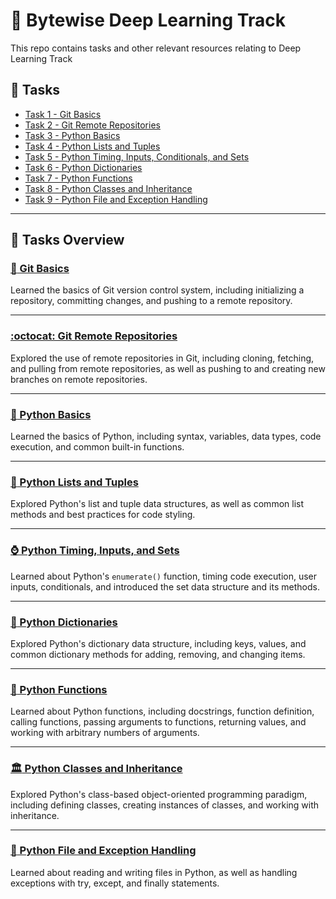 # :brain: Bytewise Deep Learning Track 

This repo contains tasks and other relevant resources relating to Deep Learning Track

## :pencil: Tasks
- [Task 1 - Git Basics](#git-basics) 
- [Task 2 - Git Remote Repositories](#git-remote-repositories)
- [Task 3 - Python Basics](#python-basics)
- [Task 4 - Python Lists and Tuples](#python-lists-and-tuples)
- [Task 5 - Python Timing, Inputs, Conditionals, and Sets](python-timing,-inputs,-and-sets)
- [Task 6 - Python Dictionaries](python-dictionaries)
- [Task 7 - Python Functions](python-functions)
- [Task 8 - Python Classes and Inheritance](python-classes-and-inheritance)
- [Task 9 - Python File and Exception Handling](python-file-and-exception-handling)

---

## :notebook: Tasks Overview


### [:octopus: Git Basics](https://github.com/afk-Legacy/Deep-Learning-BWF-Abdul-Rahman/tree/main/Task-1-Git-Basics)
Learned the basics of Git version control system, including initializing a repository, committing changes, and pushing to a remote repository.

---

### [:octocat: Git Remote Repositories](https://github.com/afk-Legacy/Deep-Learning-BWF-Abdul-Rahman/tree/main/Task-2-Git-Remote-Repos)
Explored the use of remote repositories in Git, including cloning, fetching, and pulling from remote repositories, as well as pushing to and creating new branches on remote repositories.

---

### [:snake: Python Basics](https://github.com/afk-Legacy/Deep-Learning-BWF-Abdul-Rahman/tree/main/Task-3-Python-Basics-Syntax-Variables-Datatypes-Code-Execution)
Learned the basics of Python, including syntax, variables, data types, code execution, and common built-in functions.

---

### [:memo: Python Lists and Tuples](https://github.com/afk-Legacy/Deep-Learning-BWF-Abdul-Rahman/tree/main/Task-4-List-Tuples-Code-Styling)
Explored Python's list and tuple data structures, as well as common list methods and best practices for code styling.

---

### [:watch: Python Timing, Inputs, and Sets](https://github.com/afk-Legacy/Deep-Learning-BWF-Abdul-Rahman/tree/main/Task-5-Input-Conditionals-Enumerate-Set)
Learned about Python's `enumerate()` function, timing code execution, user inputs, conditionals, and introduced the set data structure and its methods.

---

### [:book: Python Dictionaries](https://github.com/afk-Legacy/Deep-Learning-BWF-Abdul-Rahman/tree/main/Task-6-Dictionaries)
Explored Python's dictionary data structure, including keys, values, and common dictionary methods for adding, removing, and changing items.

---

### [:speech_balloon: Python Functions](https://github.com/afk-Legacy/Deep-Learning-BWF-Abdul-Rahman/tree/main/Task-7-Functions-Docstring-Calling-Definiton-DRY_Principle)
Learned about Python functions, including docstrings, function definition, calling functions, passing arguments to functions, returning values, and working with arbitrary numbers of arguments.

---

### [:classical_building: Python Classes and Inheritance](https://github.com/afk-Legacy/Deep-Learning-BWF-Abdul-Rahman/tree/main/Task-8-Classes-Inheritance)
Explored Python's class-based object-oriented programming paradigm, including defining classes, creating instances of classes, and working with inheritance.

---

### [:file_folder: Python File and Exception Handling](https://github.com/afk-Legacy/Deep-Learning-BWF-Abdul-Rahman/tree/main/Task-9-Files-Handling-Exception-Handling)
Learned about reading and writing files in Python, as well as handling exceptions with try, except, and finally statements.
